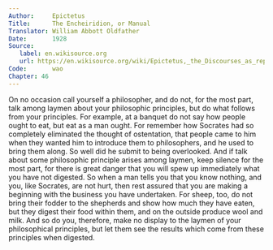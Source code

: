 ```yaml
---
Author:     Epictetus  
Title:      The Encheiridion, or Manual  
Translator: William Abbott Oldfather  
Date:       1928  
Source: 
   label: en.wikisource.org
   url: https://en.wikisource.org/wiki/Epictetus,_the_Discourses_as_reported_by_Arrian,_the_Manual,_and_Fragments/Manual 
Code:       wao  
Chapter: 46
---
```


On no occasion call yourself a philosopher, and do not, for the most part, talk
among laymen about your philosophic principles, but do what follows from your
principles. For example, at a banquet do not say how people ought to eat, but
eat as a man ought. For remember how Socrates had so completely eliminated the
thought of ostentation, that people came to him when they wanted him to
introduce them to philosophers, and he used to bring them along. So well did he
submit to being overlooked. And if talk about some philosophic principle arises
among laymen, keep silence for the most part, for there is great danger that
you will spew up immediately what you have not digested. So when a man tells
you that you know nothing, and you, like Socrates, are not hurt, then rest
assured that you are making a beginning with the business you have undertaken.
For sheep, too, do not bring their fodder to the shepherds and show how much
they have eaten, but they digest their food within them, and on the outside
produce wool and milk. And so do you, therefore, make no display to the laymen
of your philosophical principles, but let them see the results which come from
these principles when digested.


